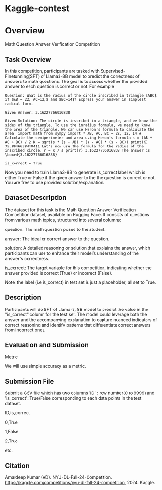 # Kaggle-contest

Overview
========
Math Question Answer Verification Competition

Task Overview
------------
In this competition, participants are tasked with Supervised-Finetunning(SFT) of Llama3-8B model to predict the correctness of answers to math questions. The goal is to assess whether the provided answer to each question is correct or not. For example

```
Question: What is the radius of the circle inscribed in triangle $ABC$ if $AB = 22, AC=12,$ and $BC=14$? Express your answer in simplest radical form.

Given Answer: 3.16227766016838

Given Solution: The circle is inscribed in a triangle, and we know the sides of the triangle. To use the inradius formula, we need to know the area of the triangle. We can use Heron's formula to calculate the area. import math from sympy import * AB, AC, BC = 22, 12, 14 # Calculate the semiperimeter and area using Heron's formula s = (AB + AC + BC) / 2 K = sqrt(s * (s - AB) * (s - AC) * (s - BC)) print(K) 75.8946638440411 Let's now use the formula for the radius of the inscribed circle. r = K / s print(r) 3.16227766016838 The answer is \boxed{3.16227766016838}

is_correct = True
```
Now you need to train Llama3-8B to generate is_correct label which is either True or False if the given answer to the the question is correct or not. You are free to use provided solution/explanation.

Dataset Description
-------------------
The dataset for this task is the Math Question Answer Verification Competition dataset, available on Hugging Face.
It consists of questions from various math topics, structured into several columns:

question: The math question posed to the student.

answer: The ideal or correct answer to the question.

solution: A detailed reasoning or solution that explains the answer, which participants can use to enhance their model’s understanding of the answer's correctness.

is_correct: The target variable for this competition, indicating whether the answer provided is correct (True) or incorrect (False).

Note: the label (i.e is_correct) in test set is just a placeholder, all set to True.

Description
------------
Participants will do SFT of Llama-3, 8B model to predict the value in the "is_correct" column for the test set. The model could leverage both the answer and the accompanying explanation to capture nuanced indicators of correct reasoning and identify patterns that differentiate correct answers from incorrect ones.

Evaluation and Submission
-------------------------
Metric

We will use simple accuracy as a metric.

Submission File
----------------
Submit a CSV file which has two columns 'ID' : row number(0 to 9999) and 'is_correct': True/False corresponding to each data points in the test dataset.

ID,is_correct

0,True

1,False

2,True

etc.

Citation
--------
Amardeep Kumar (AD). NYU-DL-Fall-24-Competition. https://kaggle.com/competitions/nyu-dl-fall-24-competition, 2024. Kaggle.
